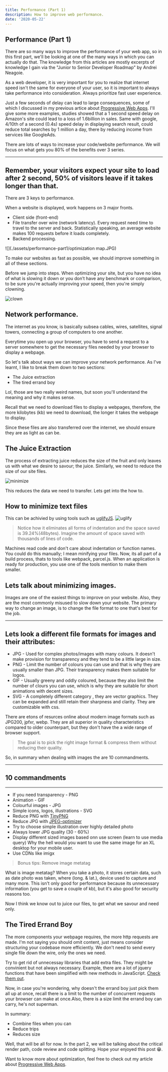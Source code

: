 ```yaml
---
title: Performance (Part 1)
description: How to improve web performance.
date: '2020-05-22'
---
```


## Performance (Part 1)

There are so many ways to improve the performance of your web app, so in this first part, we'll be looking at one of the many ways in which you can actually do that. The knowledge from this articles are mostly excerpts of knowledge I gain via the "Junior to Senior Developer Roadmap" by Andrei Neagoie.

As a web developer, it is very important for you to realize that internet speed isn't the same for everyone of your user, so it is important to always take performance into consideration. Always prioritize fast user experience.

Just a few seconds of delay can lead to large consequences, some of which I discussed in my previous artice about [Progressive Web Apps](https://codexplorer.me/posts/pwa-who-cares). I'll give some more examples, studies showed that a 1 second speed delay on Amazon's site could lead to a loss of 1.6billion in sales. Same with google, 4/10th of a second (0.4s) speed delay in displaying search result, could reduce total searches by 1 million a day, there by reducing income from services like GoogleAds.

There are lots of ways to increase your code/website performance. We will focus on what gets you 80% of the benefits over 3 series.

---
Remember, your visitors expect your site to load after 2 second, 50% of visitors leave if it takes longer than that.
---

There are 3 keys to performance.

When a website is displayed, work happens on 3 major fronts.

*   Client side (front-end)
*   File transfer over wire (network latency). Every request need time to travel to the server and back. Statistically speaking, an average website makes 100 requests before it loads completely.
*   Backend processing.

![](./assets/performance-part1/optimization map.JPG)

To make our websites as fast as possible, we should improve something in all of these sections. 

Before we jump into steps. When optimizing your site, but you have no idea of what is slowing it down or you don’t have any benchmark or comparison, to be sure you're actually improving your speed, then you're simply clowning.

![clown](https://media.giphy.com/media/x0npYExCGOZeo/giphy.gif)

## Network performance.
The internet as you know, is basically subsea cables, wires, satellites, signal towers, connecting a group of computers to one another.

Everytime you open up your browser, you have to send a request to a server somewhere to get the necessary files needed by your browser to display a webpage.

So let's talk about ways we can improve your network performance. As I've learnt, I like to break them down to two sections:
*   The Juice extraction
*   The tired errand boy

Lol, those are two really weird names, but soon you'll understand the meaning and why it makes sense.

Recall that we need to download files to display a webpages, therefore, the more kilobytes (kb) we need to download, the longer it takes the webpage to display.

Since these files are also transferred over the internet, we should ensure they are as light as can be.

## The Juice Extraction

The process of extracting juice reduces the size of the fruit and only leaves us with what we desire to savour; the juice. Similarly, we need to reduce the size of our site files.

![minimize](./assets/performance-part1/minimize.JPG)

This reduces the data we need to transfer. Lets get into the how to.

## How to minimize text files

This can be achivied by using tools such as [uglifyJS](https://skalman.github.io/UglifyJS-online/).
![uglify](./assets/performance-part1/uglify.JPG)

> Notice how it eliminates all forms of indentation and the space saved is 39.24%(48bytes). Imagine the amount of space saved with thousands of lines of code.

Machines read code and don't care about indentation or function names. You could do this manually; I mean minifying your files. Now, its all part of a build process, thats to tools like webpack, parcel.js. When an application is ready for production, you use one of the tools mention to make them smaller.

## Lets talk about minimizing images.

Images are one of the easiest things to improve on your website. Also, they are the most commonly misused to slow down your website.
The primary way to change an image, is to change the file format to one that's best for the job. 

---
Lets look a different file formats for images and their attributes:
---

*   JPG - Used for complex photos/images with many colours. It doesn't make provision for transparency and they tend to be a little large in size.
*   PNG - Limit the number of colours you can use and that is why they are usually smaller than JPG. Their transparency makes them suitable for logos.
*   GIF - Usually greeny and oddly coloured, because they also limit the number of clours you can use, which is why they are suitable for short animations with decent sizes.
*   SVG - A completely different category , they are vector graphics. They can be expanded and still retain their sharpness and clarity. They are customizable with css.

There are etons of resurces online about modern image formats such as JPG200, jpfxr, webp. They are all superior in quality characteristics compared to older counterpart, but they don't have the a wide range of browser support.

> The goal is to pick the right image format & compress them without reducing their quality.

So, in summary when dealing with images the are 10 commandments.

---
## 10 commandments
---

*   If you need transparency - PNG
*   Animation - GIF
*   Colourful images - JPG
*   Simple icons, logos, illustrations - SVG
*   Reduce PNG with [TinyPNG](https://tinypng.com/)
*   Reduce JPG with [JPEG-optimizer](http://jpeg-optimizer.com/)
*   Try to choose simple illustration over highly detailed photo
*   Always lower JPG quality (30 - 60%)
*   Display different sized images based onn use screen (learn to use media query)
    Why the hell would you want to use the same image for an XL desktop for your mobile user.
*   Use CDNs like imigx

> Bonus tips: Remove image metatag

What is image metatag?
When you take a photo, it stores certain data, such as date photo was taken, where (long. & lat.), device used to capture and many more. This isn't only good for performance because its unnecessary information (you get to save a couple of kb), but it's also good for security reasons too. 

Now I think we know out to juice our files, to get what we savour and need only.

## The Tired Errand Boy

The more components your webpage requires, the more http requests are made. I'm not saying you should omit content, just means consider structuring your codebase more efficiently. We don't need to send every single file down the wire, only the ones we need.

Try to get rid of unnecessay libraries that add extra files. They might be convinient but not always necessary. Example, there are a lot of jquery functions that have been simplified with new methods in JavaScript. [Check them out](https://wwww.youmightnotneedjquery.com).

Now, in case you're wondering, why doesn't the errand boy just pick them all up at once, recall there is a limit to the number of concurrent requests your browser can make at once.Also, there is a size limit the errand boy can carry, he's not superman.

In summary:
*   Combine files when you can
*   Reduce trips
*   Reduces size

Well, that will be all for now. In the part 2, we will be talking about the critical render path, code review and code splitting.
Hope your enjoyed this post 😁.

Want to know more about optimization, feel free to check out my article about [Progressive Web Apps](https://codexplorer.me/posts/pwa-who-cares).